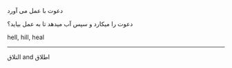 دعوت با عمل می آورد

دعوت را میکارد و سپس آب میدهد تا به عمل بیاید؟

hell, hill, heal

****

التلاق and اطلاق
